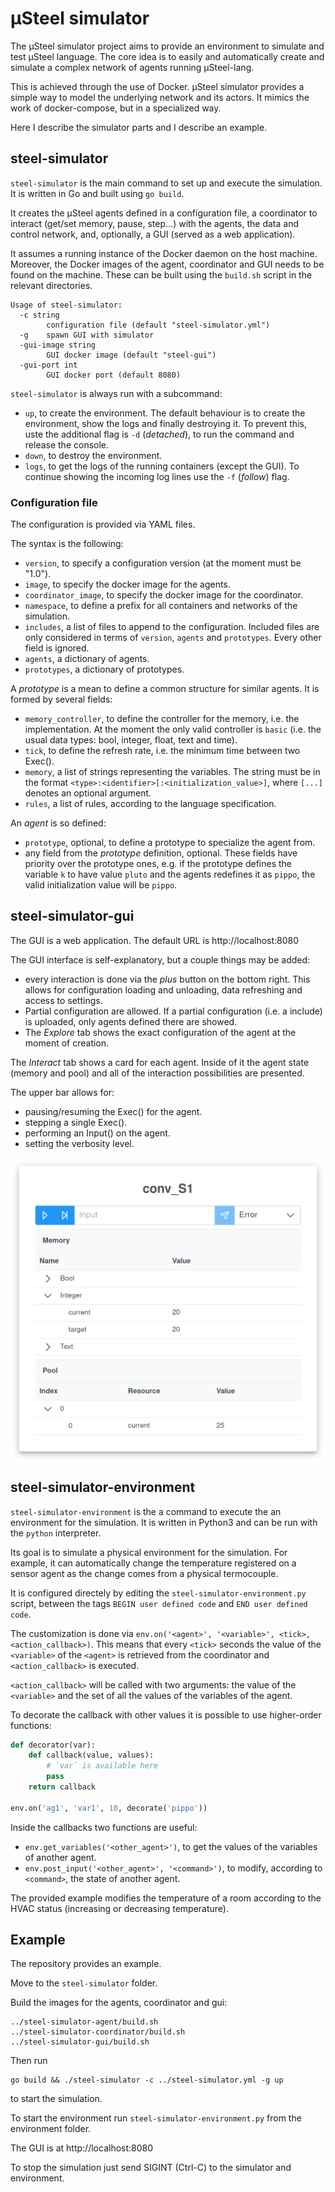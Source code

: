 # µSteel simulator
The µSteel simulator project aims to provide an environment to simulate and test µSteel language. The core idea is to easily and automatically create and simulate a complex network of agents running µSteel-lang.

This is achieved through the use of Docker. µSteel simulator provides a simple way to model the underlying network and its actors. It mimics the work of docker-compose, but in a specialized way.

Here I describe the simulator parts and I describe an example.

## steel-simulator
`steel-simulator` is the main command to set up and execute the simulation. It is written in Go and built using `go build`.

It creates the µSteel agents defined in a configuration file, a coordinator to interact (get/set memory, pause, step...) with the agents, the data and control network, and, optionally, a GUI (served as a web application).

It assumes a running instance of the Docker daemon on the host machine. Moreover, the Docker images of the agent, coordinator and GUI needs to be found on the machine. These can be built using the `build.sh` script in the relevant directories.

```
Usage of steel-simulator:
  -c string
        configuration file (default "steel-simulator.yml")
  -g    spawn GUI with simulator
  -gui-image string
        GUI docker image (default "steel-gui")
  -gui-port int
        GUI docker port (default 8080)
```

`steel-simulator` is always run with a subcommand:
- `up`, to create the environment. The default behaviour is to create the environment, show the logs and finally destroying it. To prevent this, uste the additional flag is `-d` (*detached*), to run the command and release the console.
- `down`, to destroy the environment.
- `logs`, to get the logs of the running containers (except the GUI). To continue showing the incoming log lines use the `-f` (*follow*) flag.

### Configuration file
The configuration is provided via YAML files.

The syntax is the following:
- `version`, to specify a configuration version (at the moment must be "1.0").
- `image`, to specify the docker image for the agents.
- `coordinator_image`, to specify the docker image for the coordinator.
- `namespace`, to define a prefix for all containers and networks of the simulation.
- `includes`, a list of files to append to the configuration. Included files are only considered in terms of `version`, `agents` and `prototypes`. Every other field is ignored.
- `agents`, a dictionary of agents.
- `prototypes`, a dictionary of prototypes.

A *prototype* is a mean to define a common structure for similar agents. It is formed by several fields:
- `memory_controller`, to define the controller for the memory, i.e. the implementation. At the moment the only valid controller is `basic` (i.e. the usual data types: bool, integer, float, text and time).
- `tick`, to define the refresh rate, i.e. the minimum time between two Exec().
- `memory`, a list of strings representing the variables. The string must be in the format `<type>:<identifier>[:<initialization_value>]`, where `[...]` denotes an optional argument.
- `rules`, a list of rules, according to the language specification.

An *agent* is so defined:
- `prototype`, optional, to define a prototype to specialize the agent from.
- any field from the *prototype* definition, optional. These fields have priority over the prototype ones, e.g. if the prototype defines the variable `k` to have value `pluto` and the agents redefines it as `pippo`, the valid initialization value will be `pippo`.

## steel-simulator-gui
The GUI is a web application. The default URL is http://localhost:8080

The GUI interface is self-explanatory, but a couple things may be added:
- every interaction is done via the *plus* button on the bottom right. This allows for configuration loading and unloading, data refreshing and access to settings.
- Partial configuration are allowed. If a partial configuration (i.e. a include) is uploaded, only agents defined there are showed.
- The *Explore* tab shows the exact configuration of the agent at the moment of creation.

The *Interact* tab shows a card for each agent. Inside of it the agent state (memory and pool) and all of the interaction possibilities are presented.

The upper bar allows for:
- pausing/resuming the Exec() for the agent.
- stepping a single Exec().
- performing an Input() on the agent.
- setting the verbosity level.

![An example interaction card](interact.png)

## steel-simulator-environment
`steel-simulator-environment` is the a command to execute the an environment for the simulation. It is written in Python3 and can be run with the `python` interpreter.

Its goal is to simulate a physical environment for the simulation. For example, it can automatically change the temperature registered on a sensor agent as the change comes from a physical termocouple.

It is configured directely by editing the `steel-simulator-environment.py` script, between the tags `BEGIN user defined code` and `END user defined code`.

The customization is done via `env.on('<agent>', '<variable>', <tick>, <action_callback>)`. This means that every `<tick>` seconds the value of the `<variable>` of the `<agent>` is retrieved from the coordinator and `<action_callback>` is executed.

`<action_callback>` will be called with two arguments: the value of the `<variable>` and the set of all the values of the variables of the agent.

To decorate the callback with other values it is possible to use higher-order functions:
```python
def decorator(var):
    def callback(value, values):
        # `var` is available here
        pass
    return callback

env.on('ag1', 'var1', 10, decorate('pippo'))
```

Inside the callbacks two functions are useful:
- `env.get_variables('<other_agent>')`, to get the values of the variables of another agent.
- `env.post_input('<other_agent>', '<command>')`, to modify, according to `<command>`, the state of another agent.

The provided example modifies the temperature of a room according to the HVAC status (increasing or decreasing temperature).

## Example
The repository provides an example.

Move to the `steel-simulator` folder.

Build the images for the agents, coordinator and gui:
```shell
../steel-simulator-agent/build.sh
../steel-simulator-coordinator/build.sh
../steel-simulator-gui/build.sh
``` 

Then run
```shell
go build && ./steel-simulator -c ../steel-simulator.yml -g up
```
to start the simulation.

To start the environment run `steel-simulator-environment.py` from the environment folder.

The GUI is at http://localhost:8080

To stop the simulation just send SIGINT (Ctrl-C) to the simulator and environment.
